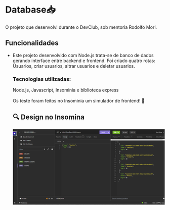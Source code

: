 <h1> Database📥 </h1>

O projeto que desenvolvi durante o DevClub, sob mentoria Rodolfo Mori.
<h2>Funcionalidades</h2>
<ul>

<li>Este projeto desenvolvido com Node.js trata-se de banco de dados gerando interface entre backend e frontend. Foi criado quatro rotas: Usuarios, criar usuarios, altrar usuarios e deletar usuarios.

<h3><b>Tecnologias utilizadas:</b></h3>
Node.js, Javascript, Insominia e biblioteca express
<br>
<br>
Os teste foram feitos no Insominia um simulador de frontend! 🚀 

<h2>🔍 Design no Insomina</h2>
<img src="https://github.com/Suellenrosana/database-node/blob/master/img/frontend_insomnia.png?raw=true">


